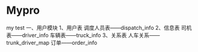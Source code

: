 # Mypro
my test
一、用户模块
1、用户表
调度人员表——dispatch_info
2、信息表
司机表——driver_info
车辆表——truck_info
3、关系表
人车关系——trunk_driver_map
订单——order_info

